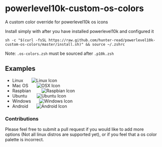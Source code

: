 # powerlevel10k-custom-os-colors
A custom color override for powerlevel10k os icons

Install simply with after you have installed powerlevel10k and configured it
```
sh -c "$(curl -fsSL https://raw.github.com/hunter-read/powerlevel10k-custom-os-colors/master/install.sh)" && source ~/.zshrc
```

Note: `.os-colors.zsh` must be sourced after `.p10k.zsh`

## Examples

* Linux      
![Linux Icon](https://raw.github.com/hunter-read/powerlevel10k-custom-os-colors/master/examples/linux.png)
* Mac OS      
![OSX Icon](https://raw.github.com/hunter-read/powerlevel10k-custom-os-colors/master/examples/osx.png)
* Raspbian        
![Raspbian Icon](https://raw.github.com/hunter-read/powerlevel10k-custom-os-colors/master/examples/raspbian.png)
* Ubuntu       
![Ubuntu Icon](https://raw.github.com/hunter-read/powerlevel10k-custom-os-colors/master/examples/ubuntu.png)
* Windows      
![Windows Icon](https://raw.github.com/hunter-read/powerlevel10k-custom-os-colors/master/examples/windows.png)
* Android      
![Android Icon](https://raw.github.com/hunter-read/powerlevel10k-custom-os-colors/master/examples/android.png)

### Contributions
Please feel free to submit a pull request if you would like to add more options (Not all linux distros are supported yet), or if you feel that a os color palette is incorrect.
